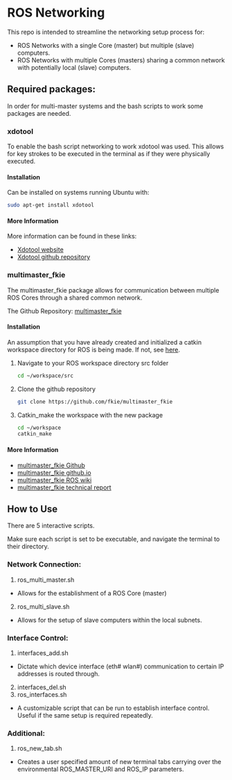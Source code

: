 # ROS Networking

This repo is intended to streamline the networking setup process for:
* ROS Networks with a single Core (master) but multiple (slave) computers.
* ROS Networks with multiple Cores (masters) sharing a common network with potentially local (slave) computers.

## Required packages:
In order for multi-master systems and the bash scripts to work some packages are needed.
### xdotool
To enable the bash script networking to work xdotool was used. This allows for key strokes to be executed in the terminal as if they were physically executed.

#### Installation
Can be installed on systems running Ubuntu with:
```bash
sudo apt-get install xdotool
```
#### More Information
More information can be found in these links:
* [Xdotool website](http://www.semicomplete.com/projects/xdotool/ "Xdotool Website")
* [Xdotool github repository](https://github.com/jordansissel/xdotool "Xdotool Github")

### multimaster_fkie
The multimaster_fkie package allows for communication between multiple ROS Cores through a shared common network.

The Github Repository: [multimaster_fkie](https://github.com/fkie/multimaster_fkie "multimaster_fkie Github Repo")

#### Installation
An assumption that you have already created and initialized a catkin workspace directory for ROS is being made. If not, see [here](http://wiki.ros.org/catkin/Tutorials "ROS Catkin Tutorials").
1. Navigate to your ROS workspace directory src folder
    ```bash
    cd ~/workspace/src
    ```
2. Clone the github repository
    ```bash
    git clone https://github.com/fkie/multimaster_fkie
    ```
3. Catkin_make the workspace with the new package
    ```bash
    cd ~/workspace
    catkin_make
    ```

#### More Information
* [multimaster_fkie Github](https://github.com/fkie/multimaster_fkie "multimaster_fkie github")
* [multimaster_fkie github.io](http://fkie.github.io/multimaster_fkie/)
* [multimaster_fkie ROS wiki](http://wiki.ros.org/multimaster_fkie?distro=indigo "ROS Wiki")
* [multimaster_fkie technical report](http://wiki.ros.org/multimaster_fkie?distro=indigo "PDF Report and Walkthrough")


## How to Use
There are 5 interactive scripts.

Make sure each script is set to be executable, and navigate the terminal to their directory.

### Network Connection:
1. ros_multi_master.sh
  * Allows for the establishment of a ROS Core (master)
2. ros_multi_slave.sh
  * Allows for the setup of slave computers within the local subnets.

### Interface Control:
1. interfaces_add.sh
  * Dictate which device interface (eth# wlan#) communication to certain IP addresses is routed through.
2. interfaces_del.sh
3. ros_interfaces.sh
  * A customizable script that can be run to establish interface control. Useful if the same setup is required repeatedly.

### Additional:
1. ros_new_tab.sh
  * Creates a user specified amount of new terminal tabs carrying over the environmental ROS_MASTER_URI and ROS_IP parameters. 
